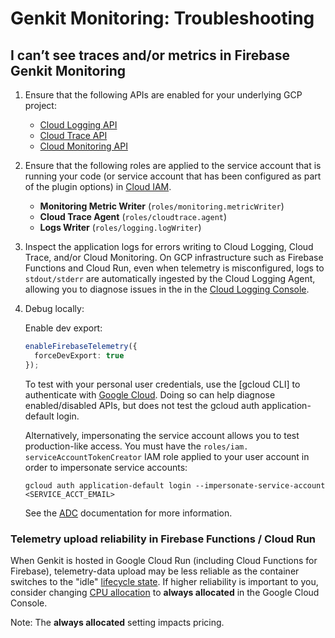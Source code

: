 # Genkit Monitoring: Troubleshooting

## I can’t see traces and/or metrics in Firebase Genkit Monitoring

1. Ensure that the following APIs are enabled for your underlying GCP
   project:
   * [Cloud Logging API](https://console.cloud.google.com/apis/library/logging.googleapis.com)
   * [Cloud Trace API](https://console.cloud.google.com/apis/library/cloudtrace.googleapis.com)
   * [Cloud Monitoring API](https://console.cloud.google.com/apis/library/monitoring.googleapis.com)
2. Ensure that the following roles are applied to the service account that
   is running your code (or service account that has been configured as part of
   the plugin options) in [Cloud IAM](https://console.cloud.google.com/iam-admin/iam).
   * **Monitoring Metric Writer** (`roles/monitoring.metricWriter`)
   * **Cloud Trace Agent** (`roles/cloudtrace.agent`)
   * **Logs Writer** (`roles/logging.logWriter`)
3. Inspect the application logs for errors writing to Cloud Logging, Cloud
   Trace, and/or Cloud Monitoring. On GCP infrastructure such as Firebase
   Functions and Cloud Run, even when telemetry is misconfigured, logs to
   `stdout/stderr` are automatically ingested by the Cloud Logging Agent,
   allowing you to diagnose issues in the in the
   [Cloud Logging Console](https://console.cloud.google.com/logs).

4. Debug locally:

   Enable dev export:

    ```typescript
    enableFirebaseTelemetry({
      forceDevExport: true
    });
    ```

   To test with your personal user credentials, use the [gcloud CLI] to
   authenticate with [Google Cloud](https://cloud.google.com/sdk/docs/install).
   Doing so can help diagnose enabled/disabled APIs, but does not test the
   gcloud auth application-default login.

   Alternatively, impersonating the service account allows you to test
   production-like access. You must have the
   `roles/iam. serviceAccountTokenCreator` IAM role applied to your user account
   in order to impersonate service accounts:

    ```posix-terminal
    gcloud auth application-default login --impersonate-service-account <SERVICE_ACCT_EMAIL>
    ```

   See the
   [ADC](https://cloud.google.com/docs/authentication/set-up-adc-local-dev-environment)
   documentation for more information.

### Telemetry upload reliability in Firebase Functions / Cloud Run

When Genkit is hosted in Google Cloud Run (including Cloud Functions for
Firebase), telemetry-data upload may be less reliable as the container switches
to the "idle"
[lifecycle state](https://cloud.google.com/blog/topics/developers-practitioners/lifecycle-container-cloud-run).
If higher reliability is important to you, consider changing
[CPU allocation](https://cloud.google.com/run/docs/configuring/cpu-allocation)
to **always allocated** in the Google Cloud Console.

Note: The **always allocated** setting impacts pricing.
